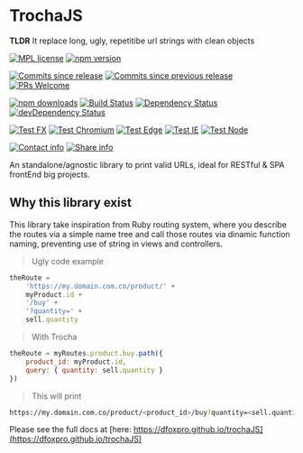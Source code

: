 # TrochaJS

**TLDR** It replace long, ugly, repetitibe url strings with clean objects

[![MPL license](https://img.shields.io/npm/l/trocha.svg?style=plastic&logo=Mozilla)](https://www.mozilla.org/en-US/MPL/2.0/FAQ)
[![npm version](https://img.shields.io/npm/v/trocha.svg?style=plastic&logo=npm)](https://www.npmjs.com/package/trocha)

[![Commits since release](https://img.shields.io/github/commits-since/DFOXpro/trocha/0.2.1.svg?style=plastic&logo=Github)]()
[![Commits since previous release](https://img.shields.io/github/commits-since/DFOXpro/trocha/0.1.3.svg?style=plastic&logo=Github)]()
[![PRs Welcome](https://img.shields.io/badge/PRs-welcome-brightgreen.svg?style=plastic&logo=Github)](http://makeapullrequest.com)

<!-- @TODO
[![Code Climate](https://img.shields.io/codeclimate/github/DFOXpro/trocha.svg?style=plastic)](https://codeclimate.com/github/DFOXpro/trocha)
-->

[![npm downloads](https://img.shields.io/npm/dm/trocha.svg?style=plastic)](https://npmcharts.com/compare/trocha?minimal=true)
[![Build Status](https://img.shields.io/travis/DFOXpro/trocha.svg?logo=Travis%20CI&logoColor=FFFFFF&style=plastic)](https://travis-ci.org/DFOXpro/trocha)
[![Dependency Status](https://img.shields.io/david/DFOXpro/trocha.svg?style=plastic)](https://david-dm.org/DFOXpro/trocha)
[![devDependency Status](https://img.shields.io/david/dev/DFOXpro/trocha.svg?style=plastic)](https://david-dm.org/DFOXpro/trocha#info=devDependencies)

[![Test FX](https://img.shields.io/badge/asserts-173/173-brightgreen.svg?style=plastic&logo=Mozilla%20Firefox)](https://github.com/DFOXpro/trocha/tree/master/src/test)
[![Test Chromium](https://img.shields.io/badge/asserts-173/173-brightgreen.svg?style=plastic&logo=Google%20Chrome)](https://github.com/DFOXpro/trocha/tree/master/src/test)
[![Test Edge](https://img.shields.io/badge/asserts-173/173-brightgreen.svg?style=plastic&logo=Microsoft%20Edge)](https://github.com/DFOXpro/trocha/tree/master/src/test)
[![Test IE](https://img.shields.io/badge/11%20asserts-170/173-brightgreen.svg?style=plastic&logo=Internet%20explorer&color=important)](https://github.com/DFOXpro/trocha/tree/master/src/test)
[![Test Node](https://img.shields.io/badge/asserts-173/173-brightgreen.svg?style=plastic&logo=Node.js)](https://github.com/DFOXpro/trocha/tree/master/src/test)

[![Contact info](https://img.shields.io/badge/contact-@DFOXpro-informational.svg?style=plastic&logo=Twitter)](https://twitter.com/dfoxpro)
[![Share info](https://img.shields.io/badge/share-%23TrochaJS-informational.svg?style=plastic&logo=Twitter)](https://twitter.com/hashtag/TrochaJS)

An standalone/agnostic library to print valid URLs, ideal for RESTful & SPA frontEnd big projects.

## Why this library exist

This library take inspiration from Ruby routing system, where you describe the routes via a simple name tree and call those routes via dinamic function naming, preventing use of string in views and controllers.

> Ugly code example

```javascript
theRoute =
	'https://my.domain.com.co/product/' +
	myProduct.id +
	'/buy' +
	'?quantity=' +
	sell.quantity
```

> With Trocha

```javascript
theRoute = myRoutes.product.buy.path({
	product_id: myProduct.id,
	query: { quantity: sell.quantity }
})
```

> This will print

```bash
https://my.domain.com.co/product/<product_id>/buy?quantity=<sell.quantity>
```

Please see the full docs at [here: https://dfoxpro.github.io/trochaJS](https://dfoxpro.github.io/trochaJS)
